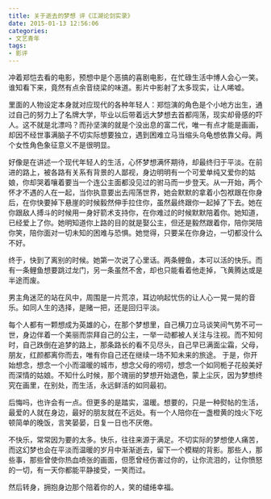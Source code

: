 ```yaml
---
title: 关于逝去的梦想 评《江湖论剑实录》
date: 2015-01-13 12:56:06
categories:
- 文艺青年
tags:
- 影评
---
```

冲着郑恺去看的电影，预想中是个恶搞的喜剧电影，在忙碌生活中博人会心一笑。谁知看下来，竟然有点余音绕梁的味道。影片中影射了太多现实，让人唏嘘。

<!-- more -->

里面的人物设定本身就对应现代的各种年轻人：郑恺演的角色是个小地方出生，通过自己的努力上了名牌大学，毕业以后带着远大梦想去首都闯荡，现实却骨感的吓人。这不就是北漂吗？而孙坚演的就是个没出息的富二代，唯一有点才能是画画，却因不经世事满脑子不切实际想要独立，遇到困难立马当缩头乌龟想依靠父母。两个女性角色象征意义不是很明显。

好像是在讲述一个现代年轻人的生活，心怀梦想满怀期待，却最终归于平淡。在前进的路上，被各路有关系有背景的人鄙视，身边明明有一个可爱单纯又爱你的姑娘，你却哭着嚷着要当一个连公主面都没见过的驸马而一步登天。从一开始，两个怀才不遇的人在一起，当你执意要出去闯荡世界，她会默默的拿着小包袱跟在你身后，在你快要掉下悬崖的时候毅然伸手拉住你，虽然最终跟你一起掉了下去。她在你跟敌人搏斗的时候用一身好箭术支持你，在你难过的时候默默陪着你。她知道，已经爱上了你。她明知道你上路的目的就是娶公主，但还是毅然跟着你，陪你哭陪你笑，陪你面对一切未知的困难与恐惧。她觉得，只要呆在你身边，一切都没什么不好。

终于，快到了离别的时候。她第一次说了心里话。两条鲤鱼，本可以活的快乐。而有一条鲤鱼想要跳过龙门，另一条虽然不舍，却也只能看着他走掉，飞黄腾达或是半途而废。

男主角迷茫的站在风中，周围是一片荒凉，耳边响起忧伤的让人心一晃一晃的音乐。如同人生的选择，是赌一把，还是回归平淡。

每个人都有一颗想成为英雄的心，在那个梦想里，自己横刀立马谈笑间气势不可一世，身边伴着一个美丽而崇拜自己的公主，一举一动都被人关注与注视。而不知何时，自己跌倒在追梦的路上，那条路长的看不见尽头，自己早已满面尘霜，父母，朋友，红颜都离你而去，唯有你自己还在继续一场不知未来的旅途。
于是，你开始想念，想念一个小而温暖的城市，想念父母的唠叨，想念一个如同栀子花般美好而深情的姑娘。不知什么时候，那个瑰丽的梦想开始退色，蒙上尘灰，因为梦想终究在画里，在别处，而生活，永远鲜活的如同最初。

后悔吗，也许会有一点。但更多的是踏实，温暖。想要的，只是一种熨帖的生活，最爱的人就在身边，最好的朋友就在不远处。有一个人陪你在一盏橙黄的烛火下吃顿简单的晚饭，言笑晏晏，日复一日也不厌倦。

不快乐，常常因为要的太多。快乐，往往来源于满足。不切实际的梦想使人痛苦，而这幻梦也会在平淡而温暖的岁月中渐渐逝去，留下一个模糊的背影。那些人，那些事，那些曾使你热血喷张的画面，但愿曾经伤害过你的，让你流泪的，让你愤怒的一切，有一天你都能平静接受，一笑而过。

然后转身，拥抱身边那个陪着你的人，笑的缱绻幸福。
